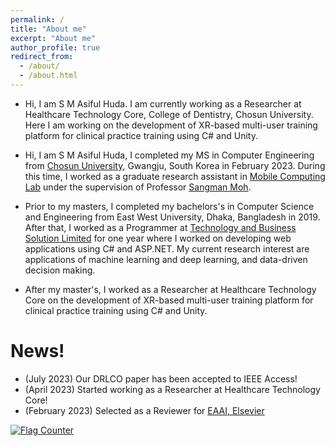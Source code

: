 ```yaml
---
permalink: /
title: "About me"
excerpt: "About me"
author_profile: true
redirect_from: 
  - /about/
  - /about.html
---
```


* Hi, I am S M Asiful Huda. I am currently working as a Researcher at Healthcare Technology Core, College of Dentistry, Chosun University. Here I am working on the development of XR-based multi-user training platform for clinical practice training using C# and Unity.

* Hi, I am S M Asiful Huda, I completed my MS in Computer Engineering from <a href="https://eng.chosun.ac.kr/eng/index.do" target="_blank">Chosun University</a>, Gwangju, South Korea in February 2023. During this time, I worked as a graduate research assistant in <a href="https://www.researchgate.net/lab/Mobile-Computing-Lab-Sangman-Moh" target="_blank">Mobile Computing Lab</a> under the supervision of Professor <a href="https://scholar.google.com/citations?user=6kVQbNIAAAAJ&hl=en" target="_blank">Sangman Moh</a>.

* Prior to my masters, I completed my bachelors's in Computer Science and Engineering from East West University, Dhaka, Bangladesh in 2019. After that, I worked as a Programmer at <a href="http://tecbsl.com/" target="_blank">Technology and Business Solution Limited</a> for one year where I worked on developing web applications using C# and ASP.NET. My current research interest are applications of machine learning and deep learning, and data-driven decision making.

* After my master's, I worked as a Researcher at Healthcare Technology Core on the development of XR-based multi-user training platform for clinical practice training using C# and Unity.


News!
======
- (July 2023) Our DRLCO paper has been accepted to IEEE Access!
- (April 2023) Started working as a Researcher at Healthcare Technology Core!
- (February 2023) Selected as a Reviewer for <a href="https://www.sciencedirect.com/journal/engineering-applications-of-artificial-intelligence" target="_blank">EAAI, Elsevier</a>


<a href="https://info.flagcounter.com/PUNZ"><img src="https://s11.flagcounter.com/count/PUNZ/bg_FFFFFF/txt_000000/border_03040A/columns_2/maxflags_10/viewers_0/labels_0/pageviews_1/flags_0/percent_0/" alt="Flag Counter" border="0"></a>
